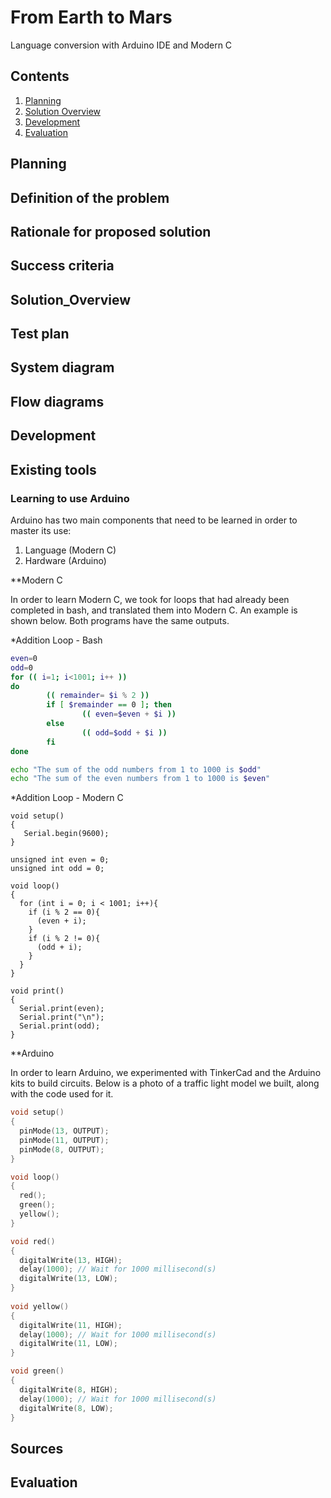 From Earth to Mars
====

Language conversion with Arduino IDE and Modern C

Contents
----
  1. [Planning](#planning)
  2. [Solution Overview](#solution_overview)
  3. [Development](#development)
  4. [Evaluation](#evaluation)
  
  
Planning
---
## Definition of the problem

## Rationale for proposed solution

## Success criteria

Solution_Overview
---
## Test plan

## System diagram

## Flow diagrams

Development
----
## Existing tools

### Learning to use Arduino

Arduino has two main components that need to be learned in order to master its use:
1. Language (Modern C)
2. Hardware (Arduino)

**Modern C

In order to learn Modern C, we took for loops that had already been completed in bash, and translated them into Modern C. An example is shown below. Both programs have the same outputs.

*Addition Loop - Bash
```.sh
even=0
odd=0
for (( i=1; i<1001; i++ ))
do
        (( remainder= $i % 2 ))
        if [ $remainder == 0 ]; then
                (( even=$even + $i ))
        else
                (( odd=$odd + $i ))
        fi
done

echo "The sum of the odd numbers from 1 to 1000 is $odd"
echo "The sum of the even numbers from 1 to 1000 is $even"
```

*Addition Loop - Modern C
```
void setup()
{
   Serial.begin(9600);
}

unsigned int even = 0;
unsigned int odd = 0;

void loop()
{
  for (int i = 0; i < 1001; i++){
    if (i % 2 == 0){
      (even + i);
    }
    if (i % 2 != 0){
      (odd + i);
    }
  }
}

void print()
{
  Serial.print(even);
  Serial.print("\n");
  Serial.print(odd);
}
```

**Arduino

In order to learn Arduino, we experimented with TinkerCad and the Arduino kits to build circuits. Below is a photo of a traffic light model we built, along with the code used for it.



```.c
void setup()
{
  pinMode(13, OUTPUT);
  pinMode(11, OUTPUT);
  pinMode(8, OUTPUT);
}

void loop()
{
  red();
  green();
  yellow();
}

void red()
{
  digitalWrite(13, HIGH);
  delay(1000); // Wait for 1000 millisecond(s)
  digitalWrite(13, LOW);
}
  
void yellow()  
{
  digitalWrite(11, HIGH);
  delay(1000); // Wait for 1000 millisecond(s)
  digitalWrite(11, LOW);  
}

void green()
{
  digitalWrite(8, HIGH);
  delay(1000); // Wait for 1000 millisecond(s)
  digitalWrite(8, LOW);
}
```

## Sources

Evaluation
----
